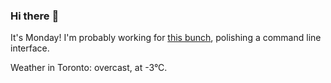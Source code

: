 ### Hi there :wave:

It's Monday! I'm probably working for [this bunch](https://github.com/kohofinancial), polishing a command line interface.

Weather in Toronto: overcast, at -3°C.
